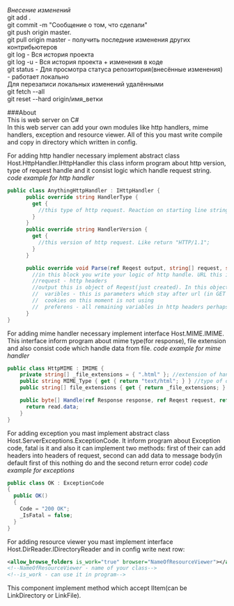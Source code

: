 *Внесение изменений*  
git add .  
git commit -m "Сообщение о том, что сделали"  
git push origin master.  
git pull origin master - получить последние изменения других контрибьютеров  
git log - Вся история проекта  
git log -u - Вся история проекта + изменения в коде  
git status - Для просмотра статуса репозитория(внесённые изменения) - работает локально  
Для перезаписи локальных изменений удалёнными  
git fetch --all  
git reset --hard origin/имя_ветки  

###About  
This is web server on C#  
In this web server can add your own modules like http handlers, mime handlers, exception and resource viewer. All of this you mast write compile and copy in directory which written in config.  

For adding http handler necessary implement abstract class Host.HttpHandler.IHttpHandler this class inform program about http version, type of request handle and it consist logic which handle request string.  
*code example for http handler*
```cs
public class AnythingHttpHandler : IHttpHandler {
      public override string HandlerType {
        get {
          //this type of http request. Reaction on starting line string of http. Like return "GET";
        }
      }
      public override string HandlerVersion {
        get {
          //this version of http request. Like return "HTTP/1.1";
        }
      }

      public override void Parse(ref Reqest output, string[] request, string URL) {
        //in this block you write your logic of http handle. URL this is url of resource,
        //request - http headers
        //output this is object of Reqest(just created). In this object you mast fill next variables:
        //  varibles - this is parameters which stay after url (in GET requests for example). Add like this: output.varibles.Add(var_name, var var_val);
        //  cookies on this moment is not using
        //  preferens - all remaining variables in http headers perhaps you use their in any place
      }
}
```

For adding mime handler necessary implement interface Host.MIME.IMIME. This interface inform program about mime type(for response), file extension and also consist code which handle data from file.
*code example for mime handler*
```cs
public class HttpMIME : IMIME {
    private string[] _file_extensions = { ".html" }; //extension of handle's file
    public string MIME_Type { get { return "text/html"; } } //type of data for response
    public string[] file_extensions { get { return _file_extensions; } }

    public byte[] Handle(ref Response response, ref Reqest request, ref Reader read) {//this method can include anything logic of handling data. In example it return data from reader of data. But also it can read somehow data handle it anything and return. This method is invoke in before formation of http response.
      return read.data;
    }
}
```

For adding exception you mast implement abstract class Host.ServerExceptions.ExceptionCode. It inform program about Exception code, fatal is it and also it can implement two methods: first of their can add headers into headers of request, second can add data to message body(in default first of this nothing do and the second return error code)
*code example for exceptions*
```cs
public class OK : ExceptionCode
{
  public OK()
  {
    Code = "200 OK";
    _IsFatal = false;
  }
}
```

For adding resource viewer you mast implement interface Host.DirReader.IDirectoryReader and in config write next row:
```xml
<allow_browse_folders is_work="true" browser="NameOfResourceViewer"></allow_browse_folders>
<!--NameOfResourceViewer - name of your class-->
<!--is_work - can use it in program-->
```
This component implement method which accept IItem(can be LinkDirectory or LinkFile).
